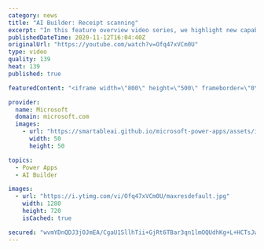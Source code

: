 ```yaml
---
category: news
title: "AI Builder: Receipt scanning"
excerpt: "In this feature overview video series, we highlight new capabilities included in the latest update to AI Builder.  Receipt scanning is a new AI Builder feature that processes receipts to identify and extract information. The AI model identifies receipt data, merchant information, total price, and taxes"
publishedDateTime: 2020-11-12T16:04:40Z
originalUrl: "https://youtube.com/watch?v=Ofq47xVCm0U"
type: video
quality: 139
heat: 139
published: true

featuredContent: "<iframe width=\"800\" height=\"500\" frameborder=\"0\" src=\"https://www.youtube.com/embed/Ofq47xVCm0U\" allow=\"accelerometer; autoplay; encrypted-media; gyroscope; picture-in-picture\" allowfullscreen></iframe>"

provider:
  name: Microsoft
  domain: microsoft.com
  images:
    - url: "https://smartableai.github.io/microsoft-power-apps/assets/images/organizations/microsoft.com-50x50.jpg"
      width: 50
      height: 50

topics:
  - Power Apps
  - AI Builder

images:
  - url: "https://i.ytimg.com/vi/Ofq47xVCm0U/maxresdefault.jpg"
    width: 1280
    height: 720
    isCached: true

secured: "wvmYDnQDJ3jOJmEA/CgaU1SllhTii+GjRt6TBar3qn1lmOQUdhKg+L+HCTsJwpCxXDIJFIpo8Wax+4+ZKAxSmc60tnsabEwBQdp+HGtuhh3InE/At7LZdUZ/hBOst0DrT4C8+uIFFnguzOuV5S4qBV4I5LVoEk2cyqH1JB7nNr/xJ7qcH3rpOQWNsZ7g8YK4x62+qh+0E99qp/NN/jVy9VskgWWs0BAWHqgQqr3fHYyzxo7XMdcitXrEc9yJ5qM1mfcsaJN+GDy1U4KYYygy2kW+tZtG8wlAE85BtfBiOycyWjkLUsxmPNZhAzeFAGV4dMrJylDPxXeYMR7EUyJE1oCN8xLQ4218OaDChddyR/pQbWTtBbqIGcZ2PF1O0O8UbpqXcbGPR3ZsUUpuimQ8C0dC9XzQcThCV5ZSCH1n8jk=;qDfcE2dGOUR3nZkT/spE0Q=="
---
```


